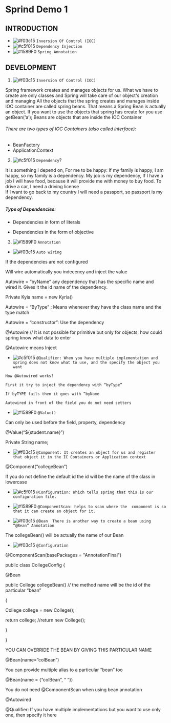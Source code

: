 # Sprind Demo 1

## INTRODUCTION 
- ![#f03c15](https://via.placeholder.com/15/f03c15/000000?text=+) `Inversion Of Control (IOC)`
- ![#c5f015](https://via.placeholder.com/15/c5f015/000000?text=+) `Dependency Injection`
- ![#1589F0](https://via.placeholder.com/15/1589F0/000000?text=+) `Spring Annotation`

## DEVELOPMENT 
1. ![#f03c15](https://via.placeholder.com/15/f03c15/000000?text=+) `Inversion Of Control (IOC)`

Spring framework creates and manages objects for us. 
What we have to create are only classes and Spring will take care of our object's creation and managing 
All the objects that the spring creates and manages inside IOC container are called spring beans. 
That means a Spring Bean is actually an object. 
If you want to use the objects that spring has create for you use getBean(‘a’); 
Beans are objects that are inside the IOC Container 

###### There are two types of IOC Containers (also called interface): 
- BeanFactory 
- ApplicationContext 

2. ![#c5f015](https://via.placeholder.com/15/c5f015/000000?text=+) `Dependency`?

It is something I depend on, 
For me to be happy: 
If my family is happy, I am happy, so my family is a dependency. 
My job is my dependency, If I have a job I will have food, because it will provide me with money to buy food. 
To drive a car, I need a driving license  
If I want to go back to my country I will need a passport, so passport is my dependency. 

##### Type of Dependencies: 

- Dependencies in form of literals 

- Dependencies in the form of objective 

3. ![#1589F0](https://via.placeholder.com/15/1589F0/000000?text=+) `Annotation`

- ![#f03c15](https://via.placeholder.com/15/f03c15/000000?text=+) `Auto wiring `

If the dependencies are not configured 

Will wire automatically you indecency and inject the value 

Autowire = “byName” any dependency that has the specific name and wired it. Gives it the id name of the dependency. 

Private Kyia name = new Kyria() 

Autowire = “ByType” : Means whenever they have the class name and the type match 

Autowire = “constructor”:  Use the dependency  

@Autowire // It is not possible for primitive but only for objects, how could spring know what data to enter 

@Autowire means Inject 
- ![#c5f015](https://via.placeholder.com/15/c5f015/000000?text=+) ` @Qualifier: When you have multiple implementation and spring does not know what to use, and the specify the object you want `

```
How @Autowired works? 

First it try to inject the dependency with “byType” 

If byTYPE fails then it goes with “byName 

Autowired in front of the field you do not need setters 
```

- ![#1589F0](https://via.placeholder.com/15/1589F0/000000?text=+) `@Value()`

Can only be used before the field, property, dependency 

@Value(“${student.name}”) 

Private String name; 

- ![#f03c15](https://via.placeholder.com/15/f03c15/000000?text=+) ` @Component: It creates an object for us and register that object it in the IC Containers or Application context `

 @Component(“collegeBean”) 

If you do not define the default id the id will be the name of the class in lowercase 

- ![#c5f015](https://via.placeholder.com/15/c5f015/000000?text=+) `@Configuration: Which tells spring that this is our configuration file.`

- ![#1589F0](https://via.placeholder.com/15/1589F0/000000?text=+) `@ComponentScan: helps to scan where the  component is so that it can create an object for it.` 

- ![#f03c15](https://via.placeholder.com/15/f03c15/000000?text=+) `@Bean  There is another way to create a bean using “@Bean” Annotation` 

The collegeBean()  will be actually the name of our Bean 

- ![#f03c15](https://via.placeholder.com/15/f03c15/000000?text=+) `@Configuration` 

@ComponentScan(basePackages = "AnnotationFinal") 

public class CollegeConfig { 

@Bean 

public College collegeBean() // the method name will be the id of the particular “bean” 

{ 

College college = new College(); 

return college; 
//return new College(); 

} 

} 

YOU CAN OVERRIDE THE BEAN BY GIVING THIS PARTICULAR NAME 

@Bean(name=”colBean”) 

You can provide multiple alias to a particular “bean” too 

@Bean(name = {“colBean”, “ ”}) 

You do not need @ComponentScan when using bean annotation 

@Autowired 

@Qualifier: If you have multiple implementations but you want to use only one, then specify it here
